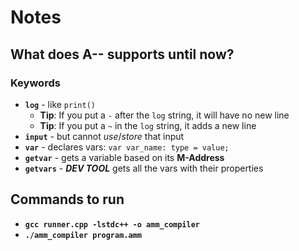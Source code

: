 # Notes

## What does A-- supports until now?

### Keywords
* **`log`** - like `print()`
    * **Tip**: If you put a `-` after the `log` string, it will have no new line
    * **Tip**: If you put a `~` in the `log` string, it adds a new line
* **`input`** - but cannot *use*/*store* that input
* **`var`** - declares vars: `var var_name: type = value;`
* **`getvar`** - gets a variable based on its **M-Address**
* **`getvars`** - ***DEV TOOL*** gets all the vars with their properties

## Commands to run
* **`gcc runner.cpp -lstdc++ -o amm_compiler`**
* **`./amm_compiler program.amm`**